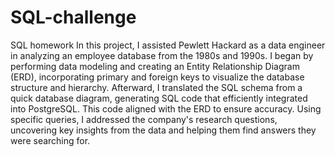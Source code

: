 # SQL-challenge
SQL homework 
In this project, I assisted Pewlett Hackard as a data engineer in analyzing an employee database from the 1980s and 1990s. I began by performing data modeling and creating an Entity Relationship Diagram (ERD), incorporating primary and foreign keys to visualize the database structure and hierarchy. Afterward, I translated the SQL schema from a quick database diagram, generating SQL code that efficiently integrated into PostgreSQL. This code aligned with the ERD to ensure accuracy. Using specific queries, I addressed the company's research questions, uncovering key insights from the data and helping them find answers they were searching for. 













